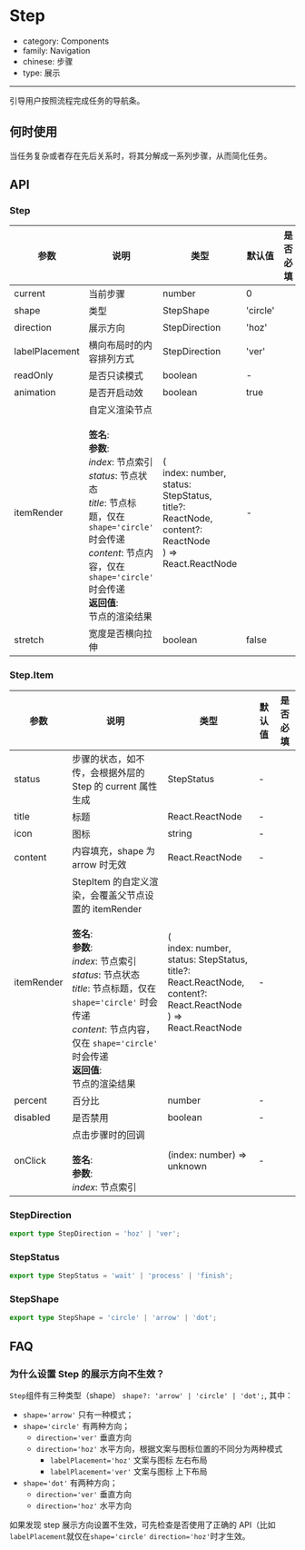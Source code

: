 # Step

-   category: Components
-   family: Navigation
-   chinese: 步骤
-   type: 展示

---

引导用户按照流程完成任务的导航条。

## 何时使用

当任务复杂或者存在先后关系时，将其分解成一系列步骤，从而简化任务。

## API

### Step

| 参数           | 说明                                                                                                                                                                                                                                          | 类型                                                                                                                      | 默认值   | 是否必填 |
| -------------- | --------------------------------------------------------------------------------------------------------------------------------------------------------------------------------------------------------------------------------------------- | ------------------------------------------------------------------------------------------------------------------------- | -------- | -------- |
| current        | 当前步骤                                                                                                                                                                                                                                      | number                                                                                                                    | 0        |          |
| shape          | 类型                                                                                                                                                                                                                                          | StepShape                                                                                                                 | 'circle' |          |
| direction      | 展示方向                                                                                                                                                                                                                                      | StepDirection                                                                                                             | 'hoz'    |          |
| labelPlacement | 横向布局时的内容排列方式                                                                                                                                                                                                                      | StepDirection                                                                                                             | 'ver'    |          |
| readOnly       | 是否只读模式                                                                                                                                                                                                                                  | boolean                                                                                                                   | -        |          |
| animation      | 是否开启动效                                                                                                                                                                                                                                  | boolean                                                                                                                   | true     |          |
| itemRender     | 自定义渲染节点<br/><br/>**签名**:<br/>**参数**:<br/>_index_: 节点索引<br/>_status_: 节点状态<br/>_title_: 节点标题，仅在 `shape='circle'` 时会传递<br/>_content_: 节点内容，仅在 `shape='circle'` 时会传递<br/>**返回值**:<br/>节点的渲染结果 | (<br/> index: number,<br/> status: StepStatus,<br/> title?: ReactNode,<br/> content?: ReactNode<br/> ) => React.ReactNode | -        |          |
| stretch        | 宽度是否横向拉伸                                                                                                                                                                                                                              | boolean                                                                                                                   | false    |          |

### Step.Item

| 参数       | 说明                                                                                                                                                                                                                                                                                | 类型                                                                                                                                  | 默认值 | 是否必填 |
| ---------- | ----------------------------------------------------------------------------------------------------------------------------------------------------------------------------------------------------------------------------------------------------------------------------------- | ------------------------------------------------------------------------------------------------------------------------------------- | ------ | -------- |
| status     | 步骤的状态，如不传，会根据外层的 Step 的 current 属性生成                                                                                                                                                                                                                           | StepStatus                                                                                                                            | -      |          |
| title      | 标题                                                                                                                                                                                                                                                                                | React.ReactNode                                                                                                                       | -      |          |
| icon       | 图标                                                                                                                                                                                                                                                                                | string                                                                                                                                | -      |          |
| content    | 内容填充，shape 为 arrow 时无效                                                                                                                                                                                                                                                     | React.ReactNode                                                                                                                       | -      |          |
| itemRender | StepItem 的自定义渲染，会覆盖父节点设置的 itemRender<br/><br/>**签名**:<br/>**参数**:<br/>_index_: 节点索引<br/>_status_: 节点状态<br/>_title_: 节点标题，仅在 `shape='circle'` 时会传递<br/>_content_: 节点内容，仅在 `shape='circle'` 时会传递<br/>**返回值**:<br/>节点的渲染结果 | (<br/> index: number,<br/> status: StepStatus,<br/> title?: React.ReactNode,<br/> content?: React.ReactNode<br/> ) => React.ReactNode | -      |          |
| percent    | 百分比                                                                                                                                                                                                                                                                              | number                                                                                                                                | -      |          |
| disabled   | 是否禁用                                                                                                                                                                                                                                                                            | boolean                                                                                                                               | -      |          |
| onClick    | 点击步骤时的回调<br/><br/>**签名**:<br/>**参数**:<br/>_index_: 节点索引                                                                                                                                                                                                             | (index: number) => unknown                                                                                                            | -      |          |

### StepDirection

```typescript
export type StepDirection = 'hoz' | 'ver';
```

### StepStatus

```typescript
export type StepStatus = 'wait' | 'process' | 'finish';
```

### StepShape

```typescript
export type StepShape = 'circle' | 'arrow' | 'dot';
```

## FAQ

### 为什么设置 Step 的展示方向不生效？

`Step`组件有三种类型（shape） `shape?: 'arrow' | 'circle' | 'dot';`, 其中：

-   `shape='arrow'` 只有一种模式；
-   `shape='circle'` 有两种方向；
    -   `direction='ver'` 垂直方向
    -   `direction='hoz'` 水平方向，根据文案与图标位置的不同分为两种模式
        -   `labelPlacement='hoz'` 文案与图标 左右布局
        -   `labelPlacement='ver'` 文案与图标 上下布局
-   `shape='dot'` 有两种方向；
    -   `direction='ver'` 垂直方向
    -   `direction='hoz'` 水平方向

如果发现 step 展示方向设置不生效，可先检查是否使用了正确的 API（比如`labelPlacement`就仅在`shape='circle'` `direction='hoz'`时才生效。
